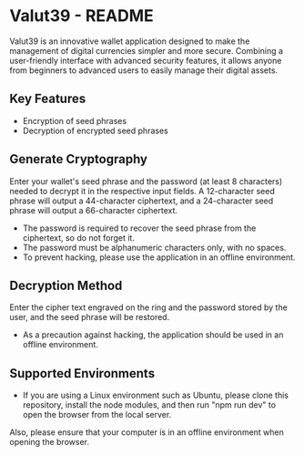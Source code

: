# Valut39 - README

Valut39 is an innovative wallet application designed to make the management of digital currencies simpler and more secure. Combining a user-friendly interface with advanced security features, it allows anyone from beginners to advanced users to easily manage their digital assets.

## Key Features

- Encryption of seed phrases
- Decryption of encrypted seed phrases

## Generate Cryptography

Enter your wallet's seed phrase and the password (at least 8 characters) needed to decrypt it in the respective input fields.
A 12-character seed phrase will output a 44-character ciphertext, and a 24-character seed phrase will output a 66-character ciphertext.


- The password is required to recover the seed phrase from the ciphertext, so do not forget it.
- The password must be alphanumeric characters only, with no spaces.
- To prevent hacking, please use the application in an offline environment.

## Decryption Method

Enter the cipher text engraved on the ring and the password stored by the user, and the seed phrase will be restored.

- As a precaution against hacking, the application should be used in an offline environment.


## Supported Environments

- If you are using a Linux environment such as Ubuntu, please clone this repository, install the node modules, and then run "npm run dev" to open the browser from the local server.

Also, please ensure that your computer is in an offline environment when opening the browser.
